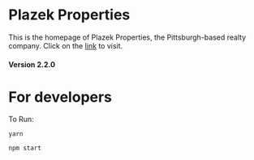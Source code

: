 # Plazek Properties
This is the homepage of Plazek Properties, the Pittsburgh-based realty company. Click on the [link](http://www.plazekproperties.com/) to visit.
#### Version 2.2.0

# For developers
To Run:
```
yarn
```
```
npm start
```
